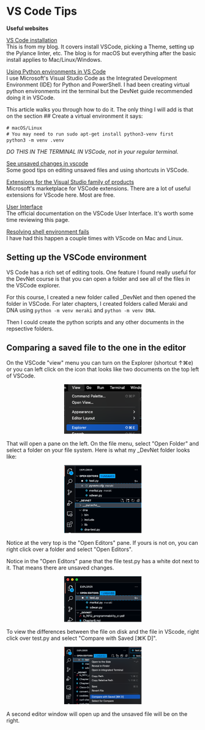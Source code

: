 # VS Code Tips
**Useful websites**  

[VS Code installation](https://mwhubbard.blogspot.com/2021/03/apple-macbook-air-m1-for-network_15.html#VSCode)  
This is from my blog. It covers install VSCode, picking a Theme, setting up the Pylance linter, etc. The blog is for macOS but everything after the basic install applies to Mac/Linux/Windows.
   
[Using Python environments in VS Code ](https://code.visualstudio.com/docs/python/environments)  
I use Microsoft's Visual Studio Code as the Integrated Development Environment (IDE) for Python and PowerShell. I had been creating virtual python environments int the terminal but the DevNet guide recommended doing it in VSCode.   

This article walks you through how to do it. The only thing I will add is that on the section ## Create a virtual environment it says:  

```
# macOS/Linux
# You may need to run sudo apt-get install python3-venv first
python3 -m venv .venv
``` 

*DO THIS IN THE TERMINAL IN VSCode, not in your regular terminal.*

[See unsaved changes in vscode](https://stackoverflow.com/questions/65874120/see-unsaved-changes-in-vscode)  
Some good tips on editing unsaved files and using shortcuts in VSCode.  

[Extensions for the Visual Studio family of products](https://marketplace.visualstudio.com/vscode)  
Microsoft's marketplace for VSCode extensions. There are a lot of useful extensions for VScode here. Most are free.  

[User Interface](https://code.visualstudio.com/docs/getstarted/userinterface)  
The official documentation on the VSCode User Interface. It's worth some time reviewing this page.  

[Resolving shell environment fails](https://code.visualstudio.com/docs/supporting/faq#_resolving-shell-environment-fails)  
I have had this happen a couple times with VScode on Mac and Linux. 



## Setting up the VSCode environment

VS Code has a rich set of editing tools. One feature I found really useful for the DevNet course is that you can open a folder and see all of the files in the VSCode explorer. 

For this course, I created a new folder called _DevNet and then opened the folder in VSCode. For later chapters, I created folders called Meraki and DNA using `python -m venv meraki` and `python -m venv DNA`. 

Then I could create the python scripts and any other documents in the repsective folders.


## Comparing a saved file to the one in the editor

On the VSCode "view" menu you can turn on the Explorer (shortcut ↑⌘e) or you can left click on the icon that looks like two documents on the top left of VSCode.   
<p align="center" width="100%">
    <img width="40%" src="https://github.com/rikosintie/DevNetAssoc/blob/main/chapter3/images/VS-View-Menu.png"> 
</p>  

That will open a pane on the left. On the file menu, select "Open Folder" and select a folder on your file system. Here is what my _DevNet folder looks like:  
<p align="center" width="100%">
    <img width="40%" src="https://github.com/rikosintie/DevNetAssoc/blob/main/chapter3/images/VS-DevNet-Folder.png"> 
</p> 

Notice at the very top is the "Open Editors" pane. If yours is not on, you can right click over a folder and select "Open Editors".

Notice in the "Open Editors" pane that the file test.py has a white dot next to it. That means there are unsaved changes.  

<p align="center" width="100%">
    <img width="40%" src="https://github.com/rikosintie/DevNetAssoc/blob/main/chapter3/images/Unsaved-changes.png"> 
</p>  

To view the differences between the file on disk and the file in VScode, right click over test.py and select "Compare with Saved [⌘K D]".  

<p align="center" width="100%">
    <img width="40%" src="https://github.com/rikosintie/DevNetAssoc/blob/main/chapter3/images/VS-Compare.png"> 
</p>  

A second editor window will open up and the unsaved file will be on the right.

